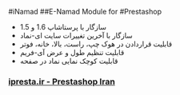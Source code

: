 #iNamad
##E-Namad Module for #Prestashop



+ سازگار با پرستاشاپ 1.6 و 1.5
+ سازگار با آخرین تغییرات سایت ای-نماد
+ قابلیت قراردادن در هوک چپ، راست، بالا، خانه، فوتر
+ قابلیت تنظیم طول و عرض آی-فریم
+ قابلیت کوچک نمایی نماد در صفحه


### [ipresta.ir - Prestashop Iran](http://ipresta.ir)
